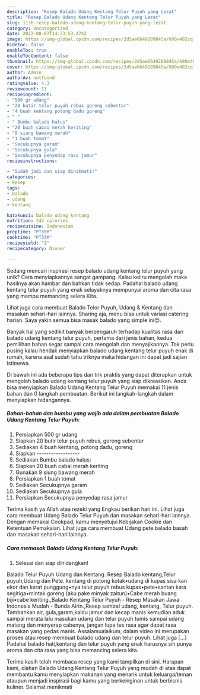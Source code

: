 ```yaml
---
description: "Resep Balado Udang Kentang Telur Puyuh yang Lezat"
title: "Resep Balado Udang Kentang Telur Puyuh yang Lezat"
slug: 1136-resep-balado-udang-kentang-telur-puyuh-yang-lezat
category: Uncategorized
date: 2022-08-07T14:33:53.474Z
image: https://img-global.cpcdn.com/recipes/2d5ae6649289845a/680x482cq70/balado-udang-kentang-telur-puyuh-foto-resep-utama.jpg
hideToc: false
enableToc: true
enableTocContent: false
thumbnail: https://img-global.cpcdn.com/recipes/2d5ae6649289845a/680x482cq70/balado-udang-kentang-telur-puyuh-foto-resep-utama.jpg
cover: https://img-global.cpcdn.com/recipes/2d5ae6649289845a/680x482cq70/balado-udang-kentang-telur-puyuh-foto-resep-utama.jpg
author: Admin
authorAv: notfound
ratingvalue: 4.3
reviewcount: 11
recipeingredient:
- "500 gr udang"
- "20 butir telur puyuh rebus goreng sebentar"
- "4 buah kentang potong dadu goreng"
- " "
- " Bumbu balado halus"
- "20 buah cabai merah keriting"
- "8 siung bawang merah"
- "1 buah tomat"
- "Secukupnya garam"
- "Secukupnya gula"
- "Secukupnya penyedap rasa jamur"
recipeinstructions:

- "Sudah jadi dan siap dinikmati!"
categories:
- Resep
tags:
- balado
- udang
- kentang

katakunci: balado udang kentang 
nutrition: 242 calories
recipecuisine: Indonesian
preptime: "PT35M"
cooktime: "PT33M"
recipeyield: "2"
recipecategory: Dinner

---
```





Sedang mencari inspirasi resep balado udang kentang telur puyuh yang unik? Cara menyiapkannya sangat gampang. Kalau keliru mengolah maka hasilnya akan hambar dan bahkan tidak sedap. Padahal balado udang kentang telur puyuh yang enak selayaknya mempunyai aroma dan cita rasa yang mampu memancing selera Kita.





Lihat juga cara membuat Balado Telor Puyuh, Udang &amp; Kentang dan masakan sehari-hari lainnya. Sharing aja, menu bisa untuk variasi catering harian. Saya yakin semua bisa masak balado yang simple ini😊.

Banyak hal yang sedikit banyak berpengaruh terhadap kualitas rasa dari balado udang kentang telur puyuh, pertama dari jenis bahan, kedua pemilihan bahan segar sampai cara mengolah dan menyajikannya. Tak perlu pusing kalau hendak menyiapkan balado udang kentang telur puyuh enak di rumah, karena asal sudah tahu triknya maka hidangan ini dapat jadi sajian istimewa.






Di bawah ini ada beberapa tips dan trik praktis yang dapat diterapkan untuk mengolah balado udang kentang telur puyuh yang siap dikreasikan. Anda bisa menyiapkan Balado Udang Kentang Telur Puyuh memakai 11 jenis bahan dan 0 langkah pembuatan. Berikut ini langkah-langkah dalam menyiapkan hidangannya.

<!--inarticleads1-->

##### Bahan-bahan dan bumbu yang wajib ada dalam pembuatan Balado Udang Kentang Telur Puyuh:

1. Persiapkan 500 gr udang
1. Siapkan 20 butir telur puyuh rebus, goreng sebentar
1. Sediakan 4 buah kentang, potong dadu, goreng
1. Siapkan  ------------------
1. Sediakan  Bumbu balado halus:
1. Siapkan 20 buah cabai merah keriting
1. Gunakan 8 siung bawang merah
1. Persiapkan 1 buah tomat
1. Sediakan Secukupnya garam
1. Sediakan Secukupnya gula
1. Persiapkan Secukupnya penyedap rasa jamur


Terima kasih ya Allah ataa rezeki yang Engkau berikan hari ini. Lihat juga cara membuat Udang Balado Telur Puyuh dan masakan sehari-hari lainnya. Dengan memakai Cookpad, kamu menyetujui Kebijakan Cookie dan Ketentuan Pemakaian. Lihat juga cara membuat Udang pete balado basah dan masakan sehari-hari lainnya. 

<!--inarticleads2-->

##### Cara memasak Balado Udang Kentang Telur Puyuh:


1. Selesai dan siap dihidangkan!

Balado Telur Puyuh Udang dan Kentang. Resep Balado kentang,Telur puyuh,Udang dan Pete. kentang di potong kotak•udang di kupas sisa kan ekor dan kerat punggung•nya telur puyuh rebus kupas•pete•santan kara segitiga•mintak goreng (aku pake minyak zaitun)•Cabe merah buang biji•cabe keriting.,Balado Kentang Telur Puyuh - Resep Masakan Jawa Indonesia Mudah - Bunda Airin.,Resep sambal udang, kentang, Telur puyuh. Tambahkan air, gula,garam,kaldu jamur dan kecap manis kemudian aduk sampai merata lalu masukan udang dan telur puyuh tumis sampai udang matang dan menyerap cabenya, jangan lupa tes rasa agar dapat rasa masakan yang pedas manis. Assalamualaikum, dalam video ini merupakan proses atau resep membuat balado udang dan telur puyuh. Lihat juga […] Padahal balado hati,kentang dan telur puyuh yang enak harusnya sih punya aroma dan cita rasa yang bisa memancing selera kita. 

Terima kasih telah membaca resep yang kami tampilkan di sini. Harapan kami, olahan Balado Udang Kentang Telur Puyuh yang mudah di atas dapat membantu kamu menyiapkan makanan yang menarik untuk keluarga/teman ataupun menjadi inspirasi bagi kamu yang berkeinginan untuk berbisnis kuliner. Selamat menikmati
